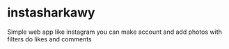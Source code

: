 # instasharkawy
Simple web app like instagram you can make account and add photos with filters do likes and comments
